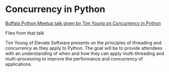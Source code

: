 # Concurrency in Python

<a href="https://www.meetup.com/Python-Buffalo/events/258801536/" target="_blank">Buffalo Python Meetup talk given by Tim Young on Concurrency in Python</a>

Files from that talk

Tim Young of Elevate Software presents on the principles of threading and concurrency as they apply to Python. The goal will be to provide attendees with an understanding of when and how they can apply multi-threading and multi-processing to improve the performance and concurrency of applications.

